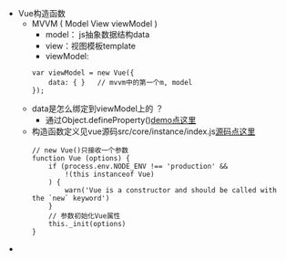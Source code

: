 * Vue构造函数
    * MVVM ( Model View viewModel )
        * model： js抽象数据结构data
        * view：视图模板template
        * viewModel: 
        ```
        var viewModel = new Vue({
            data: { }   // mvvm中的第一个m, model
        });
        ```
    * data是怎么绑定到viewModel上的 ？
    	* 通过Object.defineProperty()[demo点这里](https://github.com/baoendemao/study-vue-source-code/tree/master/demos/use-vue/bind-data.js) 
    * 构造函数定义见vue源码src/core/instance/index.js[源码点这里](https://github.com/vuejs/vue/blob/dev/src/core/instance/index.js)
	    ```
	    // new Vue()只接收一个参数
	    function Vue (options) {
	        if (process.env.NODE_ENV !== 'production' &&
	            !(this instanceof Vue)
	        ) {
	            warn('Vue is a constructor and should be called with the `new` keyword')
	        }
	        // 参数初始化Vue属性
	        this._init(options)
	    }
    	```
* 
